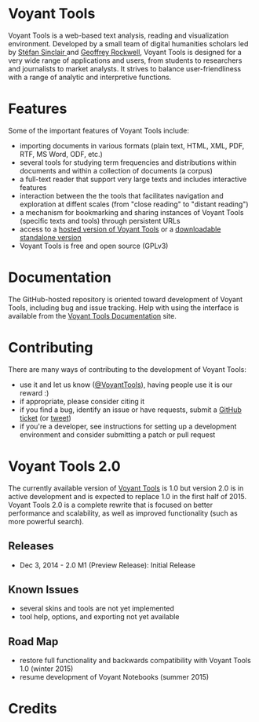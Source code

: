 Voyant Tools
======

Voyant Tools is a web-based text analysis, reading and visualization environment. Developed by a small team of digital humanities scholars led by [Stéfan Sinclair ](http://stefansinclair.name/)and [Geoffrey Rockwell](http://geoffreyrockwell.com/), Voyant Tools is designed for a very wide range of applications and users, from students to researchers and journalists to market analysts. It strives to balance user-friendliness with a range of analytic and interpretive functions.
# Features
Some of the important features of Voyant Tools include:

* importing documents in various formats (plain text, HTML, XML, PDF, RTF, MS Word, ODF, etc.)
* several tools for studying term frequencies and distributions within documents and within a collection of documents (a corpus)
* a full-text reader that support very large texts and includes interactive features
* interaction between the the tools that facilitates navigation and exploration at diffent scales (from "close reading" to "distant reading")
* a mechanism for bookmarking and sharing instances of Voyant Tools (specific texts and tools) through persistent URLs
* access to a [hosted version of Voyant Tools](http://Voyant-tools.org/) or a [downloadable standalone version](http://github.com/sgsinclair/VoyantServer)
* Voyant Tools is free and open source (GPLv3)

# Documentation
The GitHub-hosted repository is oriented toward development of Voyant Tools, including bug and issue tracking. Help with using the interface is available from the [Voyant Tools Documentation](http://docs.voyant-tools.org) site.

# Contributing
There are many ways of contributing to the development of Voyant Tools:

* use it and let us know ([@VoyantTools](http://twitter.com/VoyantTools)), having people use it is our reward :)
* if appropriate, please consider citing it
* if you find a bug, identify an issue or have requests, submit a [GitHub ticket](https://github.com/sgsinclair/Voyant/issues) (or [tweet](http://twitter.com/VoyantTools))
* if you're a developer, see instructions for setting up a development environment and consider submitting a patch or pull request

# Voyant Tools 2.0
The currently available version of [Voyant Tools](http://voyant-tools.org/) is 1.0 but version 2.0 is in active development and is expected to replace 1.0 in the first half of 2015. Voyant Tools 2.0 is a complete rewrite that is focused on better performance and scalability, as well as improved functionality (such as more powerful search).

## Releases
* Dec 3, 2014 - 2.0 M1 (Preview Release): Initial Release

##  Known Issues
* several skins and tools are not yet implemented
* tool help, options, and exporting not yet available

##  Road Map
* restore full functionality and backwards compatibility with Voyant Tools 1.0 (winter 2015)
* resume development of Voyant Notebooks (summer 2015)

# Credits
